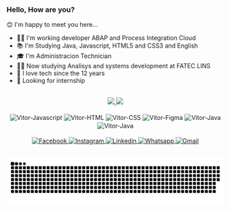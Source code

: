 ### Hello, How are you?
  
😊 I'm happy to meet you here...

- 👨‍💻 I'm working developer ABAP and Process Integration Cloud
- 📚 I'm Studying Java, Javascript, HTML5 and CSS3 and English
- 🎓 I'm Administracion Technician
- 👨‍🎓 Now studying Analisys and systems development at FATEC LINS
- 💖 I love tech since the 12 years
- 🚀 Looking for internship

 <br>

 <section align="center">
  <a href="https://github.com/Vitor-Ueda" target="_self">
    <img height="170em" src="https://github-readme-stats.vercel.app/api?username=vitorueda&show_icons=true&theme=algolia&include_all_commits=true&count_private=true"/>
    <img height="170em" src="https://github-readme-stats.vercel.app/api/top-langs/?username=vitor-ueda&layout=compact&langs_count=7&theme=algolia"/>
  </a>
 </section>
 
 <br>
 
 <section style="display: inline_block" align="center">
    <img align="center" heigth="30" width="40" alt="Vitor-Javascript" src="https://cdn.jsdelivr.net/gh/devicons/devicon/icons/javascript/javascript-original.svg">
    <img align="center" heigth="30" width="40" alt="Vitor-HTML" src="https://cdn.jsdelivr.net/gh/devicons/devicon/icons/html5/html5-original.svg">
    <img align="center" heigth="30" width="40" alt="Vitor-CSS" src="https://cdn.jsdelivr.net/gh/devicons/devicon/icons/css3/css3-original.svg">
    <img align="center" heigth="30" width="40" alt="Vitor-Figma" src="https://cdn.jsdelivr.net/gh/devicons/devicon/icons/figma/figma-original.svg">
    <img align="center" heigth="30" width="40" alt="Vitor-Java" src="https://cdn.jsdelivr.net/gh/devicons/devicon/icons/java/java-original.svg">
    <img align="center" heigth="30" width="40" alt="Vitor-Java" src="https://cdn.jsdelivr.net/gh/devicons/devicon/icons/bootstrap/bootstrap-original.svg">
 </section>
 
 <br>
 
 <section style="display: inline_block" align="center">
    <a href="https://www.facebook.com/vitor.kazuma.3" target="_blank">
      <img align="center" alt="Facebook" src="https://img.shields.io/badge/Facebook-1877F2?style=for-the-badge&logo=facebook&logoColor=white">
    </a>
    <a href="https://www.instagram.com/dev_ueda/" target="_blank">
      <img align="center" alt="Instagram" src="https://img.shields.io/badge/Instagram-E4405F?style=for-the-badge&logo=instagram&logoColor=white">
    </a>
    <a href="https://www.linkedin.com/in/vitor-ueda-5aa250191/" target="_blank">
      <img align="center" alt="Linkedin" src="https://img.shields.io/badge/LinkedIn-0077B5?style=for-the-badge&logo=linkedin&logoColor=white">
    </a>
    <a href="https://wa.me/+5514997311947" target="_blank">
      <img align="center" alt="Whatsapp" src="https://img.shields.io/badge/WhatsApp-25D366?style=for-the-badge&logo=whatsapp&logoColor=white">
    </a>
    <a href="https://mail.google.com/mail/u/0/#inbox" target="_blank">
      <img align="center" alt="Gmail" src="https://img.shields.io/badge/Gmail-D14836?style=for-the-badge&logo=gmail&logoColor=white">
    </a>
 </section>
 
 <br>
 
 <section align="center"> 
 
  ![Snake animation](https://github.com/Vitor-Ueda/Vitor-Ueda/blob/output/github-contribution-grid-snake.svg)
 
 </section>
 
